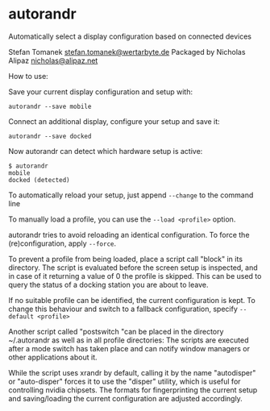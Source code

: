 autorandr
=========
Automatically select a display configuration based on connected devices

Stefan Tomanek <stefan.tomanek@wertarbyte.de>
Packaged by Nicholas Alipaz <nicholas@alipaz.net>

How to use:

Save your current display configuration and setup with:
```
autorandr --save mobile
```

Connect an additional display, configure your setup and save it:
```
autorandr --save docked
```

Now autorandr can detect which hardware setup is active:
```
$ autorandr
mobile
docked (detected)
```

To automatically reload your setup, just append `--change` to the command line

To manually load a profile, you can use the `--load <profile>` option.

autorandr tries to avoid reloading an identical configuration. To force the
(re)configuration, apply `--force`.

To prevent a profile from being loaded, place a script call "block" in its
directory. The script is evaluated before the screen setup is inspected, and
in case of it returning a value of 0 the profile is skipped. This can be used
to query the status of a docking station you are about to leave.

If no suitable profile can be identified, the current configuration is kept.
To change this behaviour and switch to a fallback configuration, specify
`--default <profile>`

Another script called "postswitch "can be placed in the directory
~/.autorandr as well as in all profile directories: The scripts are executed
after a mode switch has taken place and can notify window managers or other
applications about it.

While the script uses xrandr by default, calling it by the name "autodisper"
or "auto-disper" forces it to use the "disper" utility, which is useful for
controlling nvidia chipsets. The formats for fingerprinting the current setup
and saving/loading the current configuration are adjusted accordingly.

